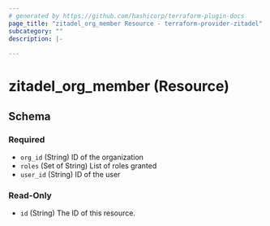 ```yaml
---
# generated by https://github.com/hashicorp/terraform-plugin-docs
page_title: "zitadel_org_member Resource - terraform-provider-zitadel"
subcategory: ""
description: |-
  
---
```


# zitadel_org_member (Resource)





<!-- schema generated by tfplugindocs -->
## Schema

### Required

- `org_id` (String) ID of the organization
- `roles` (Set of String) List of roles granted
- `user_id` (String) ID of the user

### Read-Only

- `id` (String) The ID of this resource.


